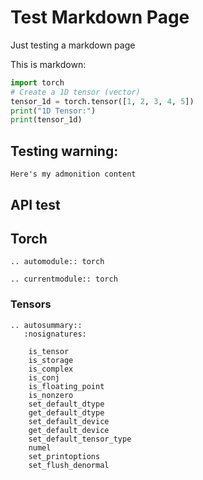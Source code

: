 # Test Markdown Page

Just testing a markdown page

This is markdown:

```python
import torch
# Create a 1D tensor (vector)
tensor_1d = torch.tensor([1, 2, 3, 4, 5])
print("1D Tensor:")
print(tensor_1d)
```

## Testing warning: 

```{warning}
Here's my admonition content
```

## API test

## Torch

```{eval-rst}
.. automodule:: torch
```

```{eval-rst}
.. currentmodule:: torch
```

### Tensors

```{eval-rst}
.. autosummary::
   :nosignatures:

    is_tensor
    is_storage
    is_complex
    is_conj
    is_floating_point
    is_nonzero
    set_default_dtype
    get_default_dtype
    set_default_device
    get_default_device
    set_default_tensor_type
    numel
    set_printoptions
    set_flush_denormal
```
